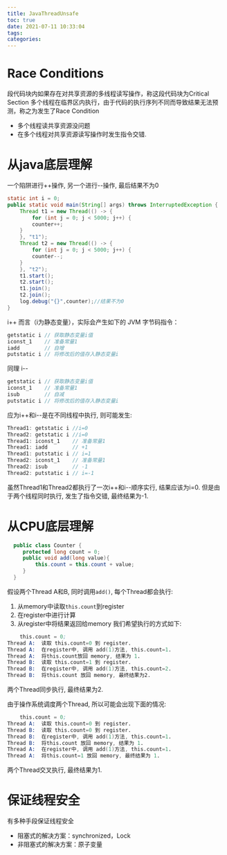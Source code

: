 ```yaml
---
title: JavaThreadUnsafe
toc: true
date: 2021-07-11 10:33:04
tags:
categories:
---
```

# Race Conditions
段代码块内如果存在对共享资源的多线程读写操作，称这段代码块为Critical Section
多个线程在临界区内执行，由于代码的执行序列不同而导致结果无法预测，称之为发生了Race Condition
- 多个线程读共享资源没问题
- 在多个线程对共享资源读写操作时发生指令交错.

# 从java底层理解
一个陷阱进行++操作, 另一个进行--操作, 最后结果不为0
```java
static int i = 0;
public static void main(String[] args) throws InterruptedException {
    Thread t1 = new Thread(() -> {
        for (int j = 0; j < 5000; j++) {
        counter++;
    }
    }, "t1");
    Thread t2 = new Thread(() -> {
        for (int j = 0; j < 5000; j++) {
        counter--;
    }
    }, "t2");
    t1.start();
    t2.start();
    t1.join();
    t2.join();
    log.debug("{}",counter);//结果不为0
}
```
i++ 而言（i为静态变量），实际会产生如下的 JVM 字节码指令：
```java
getstatic i // 获取静态变量i值
iconst_1    // 准备常量1
iadd        // 自增
putstatic i // 将修改后的值存入静态变量i
```
同理 i--
```java
getstatic i // 获取静态变量i值
iconst_1    // 准备常量1
isub        // 自减
putstatic i // 将修改后的值存入静态变量i
```
应为i++和i--是在不同线程中执行, 则可能发生:
```java
Thread1: getstatic i //i=0
Thread2: getstatic i //i=0
Thread1: iconst_1    // 准备常量1
Thread1: iadd        // +1
Thread1: putstatic i // i=1
Thread2: iconst_1    // 准备常量1
Thread2: isub        // -1
Thread2: putstatic i // i=-1
```
虽然Thread1和Thread2都执行了一次i++和i--顺序实行, 结果应该为i=0. 但是由于两个线程同时执行, 发生了指令交错, 最终结果为-1.



# 从CPU底层理解
```java
  public class Counter {
     protected long count = 0;
     public void add(long value){
         this.count = this.count + value;
     }
  }
```
假设两个Thread A和B, 同时调用`add()`, 每个Thread都会执行:
1. 从memory中读取`this.count`到register
2. 在register中进行计算
3. 从register中将结果返回给memory
我们希望执行的方式如下:
```s
    this.count = 0;
Thread A:  读取 this.count=0 到 register.
Thread A:  在register中, 调用 add(1)方法, this.count=1.
Thread A:  将this.count放回 memory, 结果为 1.
Thread B:  读取 this.count=1 到 register.
Thread B:  在register中, 调用 add(1)方法, this.count=2.
Thread B:  将this.count 放回 memory, 最终结果为2.
```
两个Thread同步执行, 最终结果为2.

由于操作系统调度两个Thread, 所以可能会出现下面的情况:
```s
    this.count = 0;
Thread A:  读取 this.count=0 到 register.
Thread B:  读取 this.count=0 到 register.
Thread B:  在register中, 调用 add(1)方法, this.count=1.
Thread B:  将this.count 放回 memory, 结果为 1.
Thread A:  在register中, 调用 add(1)方法, this.count=1.
Thread A:  将this.count=1 放回 memory, 最终结果为 1.
```
两个Thread交叉执行, 最终结果为1.


# 保证线程安全
有多种手段保证线程安全
- 阻塞式的解决方案：synchronized，Lock
- 非阻塞式的解决方案：原子变量
